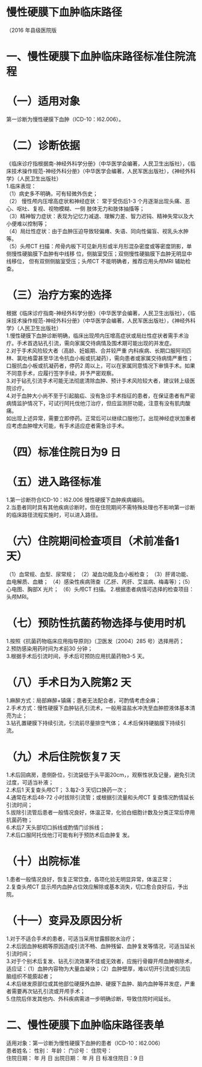# 慢性硬膜下血肿临床路径  
（2016 年县级医院版  
# 一、慢性硬膜下血肿临床路径标准住院流程  
# （一）适用对象  
第一诊断为慢性硬膜下血肿（ICD-10：I62.006）。  
# （二）诊断依据  
《临床诊疗指根据南-神经外科学分册》（中华医学会编著，人民卫生出版社），《临床技术操作规范-神经外科分册》（中华医学会编著，人民军医出版社），《神经外科学》（人民卫生出版社）  
1.临床表现：  
（1）病史多不明确，可有轻微外伤史；  
（2） 慢性颅内压增高症状和神经症状： 常于受伤后1-3 个月逐渐出现头痛、恶心、呕吐、复视、视物模糊、一侧 肢体无力和肢体抽搐等；  
（3）精神智力症状：表现为记忆力减退、理解力差、智力迟钝、精神失常以及大小便难以控制等；  
（4）局灶性症状：由于血肿压迫导致轻偏瘫、失语、同向性偏盲、视乳头水肿等。  
（5）头颅CT 扫描：颅骨内板下可见新月形或半月形混杂密度或等密度阴影，单侧慢性硬脑膜下血肿有中线移 位，侧脑室受压；双侧慢性硬脑膜下血肿无明显中线移位， 但有双侧侧脑室受压；头颅CT 不能明确者，推荐应用头颅MRI 辅助检查。  
# （三）治疗方案的选择  
根据《临床诊疗指南-神经外科学分册》（中华医学会编著，人民卫生出版社），《临床技术操作规范-神经外科分册》（中华医学会编著，人民军医出版社），《神经外科学》（人民卫生出版社）  
1.慢性硬膜下血肿诊断明确，临床出现颅内压增高症状或局灶性症状者需手术治疗。手术首选钻孔引流，需向家属交待病情及围术期可能出现的并发症。  
2.对于手术风险较大者（高龄、妊娠期、合并较严重 内科疾病、长期口服阿司匹林、氯吡格雷甚至华法令抗血小板或抗凝药），需向患者或家属交待病情严重性；口服抗血小板或抗凝药者，停药2 周以上，可以在家属同意情况下审慎手术。如果不同意手术，应履行签字手续，并予严密观察。  
3.对于钻孔引流手术可能无法彻底清除血肿、预计手术风险较大者，建议转上级医院诊疗。  
4.对于血肿大小尚不至于引起脑疝、没有急诊手术指征的患者，在保证患者有严密病情监护情况下，可试行阿托伐他汀治疗，但应监测肝功能，注意有没有肌肉酸痛。  
如出现上述异常，需要立即停药。正常后可以继续口服他汀。出现神经症状加重者应考虑血肿增大可能，有手术适应症者需急诊手术。  
# （四）标准住院日为9 日  
# （五）进入路径标准  
1.第一诊断符合ICD-10：I62.006 慢性硬膜下血肿疾病编码。  
2.当患者同时具有其他疾病诊断时，但在住院期间不需特殊处理也不影响第一诊断的临床路径流程实施时，可以进入路径。  
# （六）住院期间检查项目（术前准备1 天）  
（1）血常规、血型、尿常规； （2）凝血功能及血小板检查； （3）肝肾功能、血电解质、血糖； （4）感染性疾病筛查（乙肝、丙肝、艾滋病、梅毒等）；（5）心电图、胸部X 光片； （6）头颅CT 扫描。 2.根据患者病情可选择的检查项目：头颅MRI。  
# （七）预防性抗菌药物选择与使用时机  
1.按照《抗菌药物临床应用指导原则》（卫医发〔2004〕285 号）选择用药；  
2.预防感染用药时间为术前30 分钟；  
3.根据手术后引流时间，手术后可预防应用抗菌药物3-5 天。  
# （八）手术日为入院第2 天  
1.麻醉方式：局部麻醉$+$镇痛；患者无法配合者，可酌情考虑全麻；  
2.手术方式：慢性硬膜下血肿钻孔引流术，一般用温盐水冲洗至血肿腔液体基本清亮为止；  
3.钻孔置硬膜下持续引流，引流前尽量排空气体； 4.术后保持硬脑膜下持续引流。  
# （九）术后住院恢复7 天  
1.术后回病房，患侧卧位，引流袋低于头平面20cm，，观察性状及记量，避免引流过度，可适当补液；  
2.术后1 天复查头颅CT； 3.每2-3 天切口换药一次；  
4.通常在术后48-72 小时拔除引流管；或根据引流量和头颅CT 复查情况酌情延长引流时间；  
5.拔除引流管后患者一般情况良好，体温正常，化验白细胞计数及分类正常后停用抗菌药物；  
6.术后7 天头部切口拆线或酌情门诊拆线；  
7.术后口服阿托伐他汀可能有利于预防术后血肿复 发。  
# （十）出院标准  
1.患者一般情况良好，恢复正常饮食，各项化验无明显异常，体温正常；  
2.复查头颅CT 显示颅内血肿占位效应解除或基本消失，切口愈合良好后，予出院。  
# （十一）变异及原因分析  
1.对于不适合手术的患者，可适当采用甘露醇脱水治疗；  
2.术后因血肿粘稠等原因造成引流不畅、血肿残留、血肿复发等情况，可适当延长引流时间；  
3.对于个别术后复发、钻孔引流效果不佳或无效者，应施行骨瓣开颅血肿摘除术，适应证：（1）血肿内容物为大量血凝块；（2）血肿壁厚，难以切开引流或引流后脑组织不能膨起者；  
4.术后继发原部位或其他部位硬膜外血肿、硬膜下血肿、脑内血肿等并发症，严重者需要再次钻孔引流或开颅手术；  
5.住院后伴发其他内、外科疾病需进一步明确诊断，导致住院时间延长。  
# 二、慢性硬膜下血肿临床路径表单  
适用对象：第一诊断为慢性硬膜下血肿的患者（ICD-10：I62.006）  
患者姓名：         性别：      年龄：        门诊号：         住院号：  
住院日期：    年   月   日     出院日期：    年   月   日   标准住院日：9 日  
